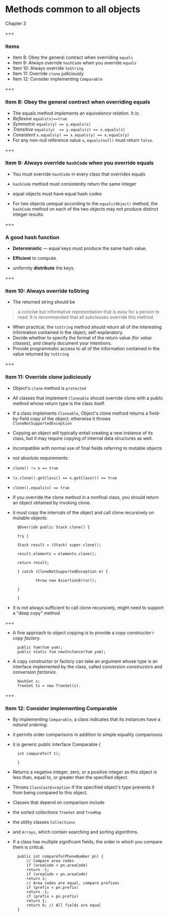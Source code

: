 # Methods common to all objects

Chapter 3

+++
### Items

- Item 8: Obey the general contract when overriding `equals`
- Item 9: Always override `hashCode` when you override `equals`
- Item 10: Always override `toString`
- Item 11: Override `clone` judiciously
- Item 12: Consider implementing `Comparable`

+++
### Item 8: Obey the general contract when overriding equals

- The equals method implements an _equivalence relation._ It is:
- _Reflexive_                `equals(x)==true`
- _Symmetric_                `equals(y) == y.equals(x)`
- _Transitive_                `equals(y)  == y.equals(z) == x.equals(z)`
- _Consistent_                `x.equals(y) == x.equals(y) == x.equals(y)`
- For any non-null reference value `x`, `equals(null)` must return `false`.

+++
### Item 9: Always override `hashCode` when you override equals

- You must override `hashCode` in every class that overrides equals

- `hashCode` method must consistently return the same integer
- equal objects must have equal hash codes
- For two objects unequal according to the `equals(Object)` method, the `hashCode` method on each of the two objects may not produce distinct integer results.

+++
### A good hash function
- **Deterministic** — equal keys must produce the same hash value.

- **Efficient** to compute.

- uniformly **distribute** the keys.

+++
### Item 10: Always override toString

- The returned string should be 
>a concise but informative representation that is easy for a person to read.
>It is recommended that all subclasses override this method.
- When practical, the `toString` method should return all of the interesting information contained in the object, self-explanatory.
- Decide whether to specify the format of the return value (for _value classes_), and clearly document your intentions.
- Provide programmatic access to all of the information contained in the value returned by `toString`

+++
### Item 11: Override clone judiciously

- Object's `clone` method is `protected`
- All classes that implement `Cloneable` should override clone with a public method whose return type is the class itself.
- If a class implements `Cloneable`, Object's clone method returns a field-by-field copy of the object; otherwise it throws `CloneNotSupportedException`
- Copying an object will typically entail creating a new instance of its class, but it may require copying of internal data structures as well.
- Incompatible with normal use of final fields referring to mutable objects
- not absolute requirements:

- `clone() != x == true`
- `(x.clone().getClass() == x.getClass()) == true`
- `clone().equals(x) == true`

- if you override the clone method in a nonfinal class, you should return an object obtained by invoking clone.
- it must copy the internals of the object and call clone recursively on mutable objects:

		@Override public Stack clone() {

		try {

		Stack result = (Stack) super.clone();

		result.elements = elements.clone();

		return result;

		} catch (CloneNotSupportedException e) {

		        throw new AssertionError();

		}

		}

- It is not always sufficient to call clone recursively, might need to support a &quot;deep copy&quot; method

+++
- A fine approach to object copying is to provide a _copy constructor_ r _copy factory_.

		public Yum(Yum yum);
		public static Yum newInstance(Yum yum);

- A copy constructor or factory can take an argument whose type is an interface implemented by the class, called _conversion constructors_ and _conversion factories_.

		HashSet s;
		TreeSet ts = new TreeSet(s).

+++
### Item 12: Consider implementing Comparable

- By implementing `Comparable`, a class indicates that its instances have a _natural ordering._
- it permits order comparisons in addition to simple equality comparisons
- it is generic
		public interface Comparable<T> {

		int compareTo(T t);

		}
- Returns a negative integer, zero, or a positive integer as this object is less than, equal to, or greater than the specified object.
- Throws `ClassCastException` if the specified object's type prevents it from being compared to this object.



- Classes that depend on comparison include

- the sorted collections `TreeSet` and `TreeMap`
- the utility classes `Collections`
- and `Arrays`, which contain searching and sorting algorithms.

- If a class has multiple significant fields, the order in which you compare them is critical.

		public int compareTo(PhoneNumber pn) {
			// Compare area codes
			if (areaCode < pn.areaCode)
			return -1;
			if (areaCode > pn.areaCode)
			return 1;
			// Area codes are equal, compare prefixes
			if (prefix < pn.prefix)
			return -1;
			if (prefix > pn.prefix)
			return 1;
			return 0; // All fields are equal
		}

